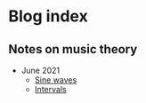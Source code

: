 # Blog index

## Notes on music theory

* June 2021
  * [Sine waves](SineWaves.html)
  * [Intervals](Intervals.html)
